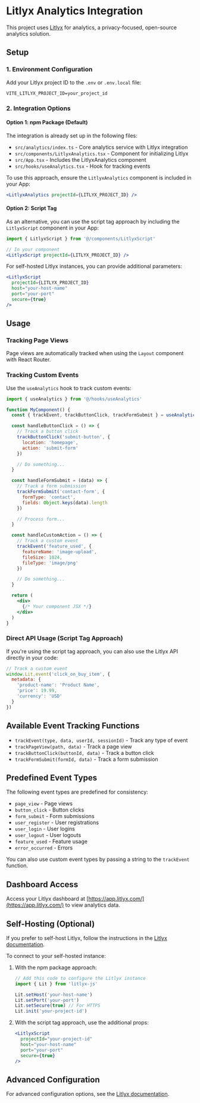 # Litlyx Analytics Integration

This project uses [Litlyx](https://docs.litlyx.com/) for analytics, a privacy-focused, open-source analytics solution.

## Setup

### 1. Environment Configuration

Add your Litlyx project ID to the `.env` or `.env.local` file:

```
VITE_LITLYX_PROJECT_ID=your_project_id
```

### 2. Integration Options

#### Option 1: npm Package (Default)

The integration is already set up in the following files:

- `src/analytics/index.ts` - Core analytics service with Litlyx integration
- `src/components/LitlyxAnalytics.tsx` - Component for initializing Litlyx
- `src/App.tsx` - Includes the LitlyxAnalytics component
- `src/hooks/useAnalytics.tsx` - Hook for tracking events

To use this approach, ensure the `LitlyxAnalytics` component is included in your App:

```jsx
<LitlyxAnalytics projectId={LITLYX_PROJECT_ID} />
```

#### Option 2: Script Tag

As an alternative, you can use the script tag approach by including the `LitlyxScript` component in your App:

```jsx
import { LitlyxScript } from '@/components/LitlyxScript'

// In your component
<LitlyxScript projectId={LITLYX_PROJECT_ID} />
```

For self-hosted Litlyx instances, you can provide additional parameters:

```jsx
<LitlyxScript
  projectId={LITLYX_PROJECT_ID}
  host="your-host-name"
  port="your-port"
  secure={true}
/>
```

## Usage

### Tracking Page Views

Page views are automatically tracked when using the `Layout` component with React Router.

### Tracking Custom Events

Use the `useAnalytics` hook to track custom events:

```jsx
import { useAnalytics } from '@/hooks/useAnalytics'

function MyComponent() {
  const { trackEvent, trackButtonClick, trackFormSubmit } = useAnalytics()

  const handleButtonClick = () => {
    // Track a button click
    trackButtonClick('submit-button', {
      location: 'homepage',
      action: 'submit-form'
    })

    // Do something...
  }

  const handleFormSubmit = (data) => {
    // Track a form submission
    trackFormSubmit('contact-form', {
      formType: 'contact',
      fields: Object.keys(data).length
    })

    // Process form...
  }

  const handleCustomAction = () => {
    // Track a custom event
    trackEvent('feature_used', {
      featureName: 'image-upload',
      fileSize: 1024,
      fileType: 'image/png'
    })

    // Do something...
  }

  return (
    <div>
      {/* Your component JSX */}
    </div>
  )
}
```

### Direct API Usage (Script Tag Approach)

If you're using the script tag approach, you can also use the Litlyx API directly in your code:

```javascript
// Track a custom event
window.Lit.event('click_on_buy_item', {
  metadata: {
    'product-name': 'Product Name',
    'price': 19.99,
    'currency': 'USD'
  }
})
```

## Available Event Tracking Functions

- `trackEvent(type, data, userId, sessionId)` - Track any type of event
- `trackPageView(path, data)` - Track a page view
- `trackButtonClick(buttonId, data)` - Track a button click
- `trackFormSubmit(formId, data)` - Track a form submission

## Predefined Event Types

The following event types are predefined for consistency:

- `page_view` - Page views
- `button_click` - Button clicks
- `form_submit` - Form submissions
- `user_register` - User registrations
- `user_login` - User logins
- `user_logout` - User logouts
- `feature_used` - Feature usage
- `error_occurred` - Errors

You can also use custom event types by passing a string to the `trackEvent` function.

## Dashboard Access

Access your Litlyx dashboard at [https://app.litlyx.com/](https://app.litlyx.com/) to view analytics data.

## Self-Hosting (Optional)

If you prefer to self-host Litlyx, follow the instructions in the [Litlyx documentation](https://docs.litlyx.com/self-hosting).

To connect to your self-hosted instance:

1. With the npm package approach:
   ```typescript
   // Add this code to configure the Litlyx instance
   import { Lit } from 'litlyx-js'

   Lit.setHost('your-host-name')
   Lit.setPort('your-port')
   Lit.setSecure(true) // For HTTPS
   Lit.init('your-project-id')
   ```

2. With the script tag approach, use the additional props:
   ```jsx
   <LitlyxScript
     projectId="your-project-id"
     host="your-host-name"
     port="your-port"
     secure={true}
   />
   ```

## Advanced Configuration

For advanced configuration options, see the [Litlyx documentation](https://docs.litlyx.com/).
